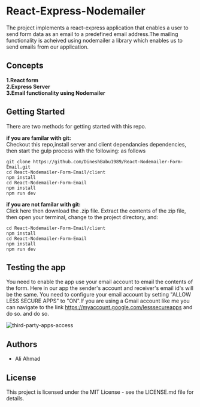 # React-Express-Nodemailer

The project implements a react-express application that enables a user to send form data as an email to a predefined email address.The mailing functionality is acheived using nodemailer a library which enables us to send emails from our application.

## Concepts

**1.React form**  
**2.Express Server**  
**3.Email functionality using Nodemailer**

## Getting Started

There are two methods for getting started with this repo.

**if you are familar with git:**  
Checkout this repo,install server and client dependancies dependencies, then start the gulp process with the following:
as follows

```
git clone https://github.com/DineshBabu1989/React-Nodemailer-Form-Email.git
cd React-Nodemailer-Form-Email/client
npm install
cd React-Nodemailer-Form-Email
npm install
npm run dev

```

**if you are not familar with git:**  
Click here then download the .zip file. Extract the contents of the zip file, then open your terminal,
change to the project directory, and:

```
cd React-Nodemailer-Form-Email/client
npm install
cd React-Nodemailer-Form-Email
npm install
npm run dev

```

## Testing the app
 You need to enable the app use your email account to email the contents of the form. Here in our app the sender's account and receiver's email id's will be the same. You need to configure your email account by setting  "ALLOW LESS SECURE APPS" to "ON".If you are using a Gmail account like me you can navigate to the link https://myaccount.google.com/lesssecureapps and do so. and do so.

![third-party-apps-access](https://user-images.githubusercontent.com/69896600/179834395-eabdb381-994a-4a63-b64c-7f1bca0e091b.png)




## Authors

- Ali Ahmad

## License

This project is licensed under the MIT License - see the LICENSE.md file for details.
